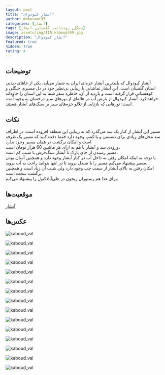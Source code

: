 ```yaml
---
layout: post
title: "آبشار کبودوال"
author: mhkarami97
categories: [آبشار]
tags: [جنگل, رودخانه, گلستان, آبشار]
image: assets/img/115-kaboud/09.jpg
description: "آبشار کبودوال"
featured: true
hidden: true
rating: 4
---
```


## توضیحات
آبشار کبودوال که بلندترین آبشار خزه‌ای ایران به شمار می‌آید، یکی از جاهای دیدنی استان گلستان است. این آبشار تماشایی با زیبایی بی‌نظیر خود در دل مسیری جنگلی و کوهستانی قرار گرفته است و بازدید از آن، خاطره سفر شما به این استان را جاودانه خواهد کرد. آبشار کبودوال از بارش آب در هاله‌ای از نورهای سبز درخشان به وجود آمده است؛ نورهایی که بازتابی از تلالو خزه‌های سبز بر سنگ‌های آبشار هستند.  

## نکات
مسیر این آبشار از کنار یک سد می‌گذرد که به زیبایی این منطقه افزوده است. در اطراف سد محل‌های زیادی برای نشستن و یا کمپ وجود دارد فقط دقت کنید که مسیر یک طرفه است و امکان برگشت در همان مسیر وجود ندارد.  
ورودی سد و آبشار با هم به ازای هر ماشین 60 هزار تومان است.  
مسیر رسیدن از جای پارک تا آبشار سنگ‌فرش با شیب کم است.  
با توجه به اینکه امکان رفتن به داخل آب در کنار آبشار وجود دارد و همچنین آسان بودن مسیر پیشنهاد می‌کنم مسیر را با صندل بروید تا در انتها بتوانید راحت به آب بروید.  
امکان رفتن به بالای آبشار از سمت چپ وجود دارد ولی شیب آن زیاد است و همچنین برگشت سخت است.  
برای غذا هم رستوران ریحون در علی‌آباد‌کتول را پیشنهاد می‌کنم.  

## موقعیت‌ها
[آبشار](https://www.google.com/maps/place/Kaboudwall+Waterfall/@36.8720229,54.8837873,17z/data=!3m1!4b1!4m6!3m5!1s0x3f9d2c8ebdc5fcb5:0xda55eaa0265d8505!8m2!3d36.872023!4d54.8886582!16s%2Fm%2F05p2cp8?entry=ttu&g_ep=EgoyMDI1MDMyNS4xIKXMDSoASAFQAw%3D%3D)  

## عکس‌ها

![kaboud_val](/assets/img/115-kaboud/01.jpg)  
  
![kaboud_val](/assets/img/115-kaboud/02.jpg)  
  
![kaboud_val](/assets/img/115-kaboud/03.jpg)  
  
![kaboud_val](/assets/img/115-kaboud/04.jpg)  
  
![kaboud_val](/assets/img/115-kaboud/05.jpg)  
  
![kaboud_val](/assets/img/115-kaboud/06.jpg)  
  
![kaboud_val](/assets/img/115-kaboud/07.jpg)  
  
![kaboud_val](/assets/img/115-kaboud/08.jpg)  
  
![kaboud_val](/assets/img/115-kaboud/09.jpg)  
  
![kaboud_val](/assets/img/115-kaboud/10.jpg)  
  
![kaboud_val](/assets/img/115-kaboud/11.jpg)  
  
![kaboud_val](/assets/img/115-kaboud/12.jpg)  
  
![kaboud_val](/assets/img/115-kaboud/13.jpg)  
  
![kaboud_val](/assets/img/115-kaboud/14.jpg)  
  
![kaboud_val](/assets/img/115-kaboud/15.jpg)  